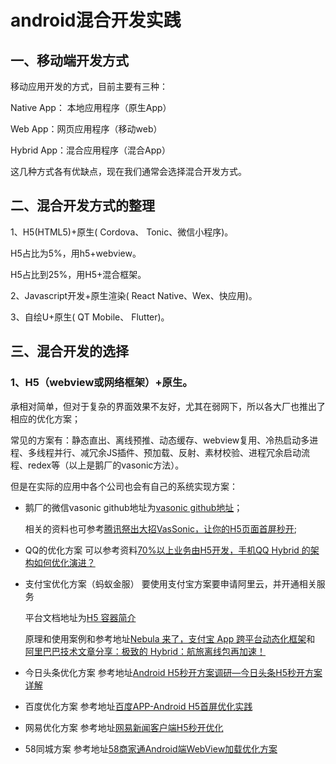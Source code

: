 
# android混合开发实践
## 一、移动端开发方式
移动应用开发的方式，目前主要有三种：

Native App： 本地应用程序（原生App）

Web App：网页应用程序（移动web）

Hybrid App：混合应用程序（混合App）

这几种方式各有优缺点，现在我们通常会选择混合开发方式。

## 二、混合开发方式的整理
1、H5(HTML5)+原生( Cordova、 Tonic、微信小程序)。

  H5占比为5%，用h5+webview。
  
  H5占比到25%，用H5+混合框架。
  
2、Javascript开发+原生渲染( React Native、Wex、快应用)。

3、自绘U+原生( QT Mobile、 Flutter)。

## 三、混合开发的选择
### 1、H5（webview或网络框架）+原生。
  承相对简单，但对于复杂的界面效果不友好，尤其在弱网下，所以各大厂也推出了相应的优化方案；
  
  常见的方案有：静态直出、离线预推、动态缓存、webview复用、冷热启动多进程、多线程并行、减冗余JS插件、预加载、反射、素材校验、进程冗余启动流程、redex等（以上是鹅厂的vasonic方法）。
  
  但是在实际的应用中各个公司也会有自己的系统实现方案：

- 鹅厂的微信vasonic
  github地址为[vasonic github地址](https://github.com/Tencent/VasSonic)；
  
  相关的资料也可参考[腾讯祭出大招VasSonic，让你的H5页面首屏秒开](https://blog.csdn.net/tencent__open/article/details/77324952);
- QQ的优化方案 
  可以参考资料[70%以上业务由H5开发，手机QQ Hybrid 的架构如何优化演进？](https://my.oschina.net/u/4586970/blog/4401835)
- 支付宝优化方案（蚂蚁金服）
  要使用支付宝方案要申请阿里云，并开通相关服务
  
  平台文档地址为[H5 容器简介](https://tech.antfin.com/docs/2/59192)
  
  原理和使用案例和参考地址[Nebula 来了，支付宝 App 跨平台动态化框架](https://www.mdeditor.tw/pl/27nt)和
  [阿里巴巴技术文章分享：极致的 Hybrid：航旅离线包再加速！](https://www.open-open.com/news/view/1cee25c)
  
- 今日头条优化方案
  参考地址[Android H5秒开方案调研—今日头条H5秒开方案详解](https://yuweiguocn.github.io/android-h5/)
  
- 百度优化方案
  参考地址[百度APP-Android H5首屏优化实践](https://mp.weixin.qq.com/s/AqQgDB-0dUp2ScLkqxbLZg)
  
- 网易优化方案
  参考地址[网易新闻客户端H5秒开优化](https://dy.163.com/article/F0RO3P1005376OPS.html)
  
- 58同城方案
  参考地址[58商家通Android端WebView加载优化方案](https://www.mdeditor.tw/pl/pAC5)
  

  
  




